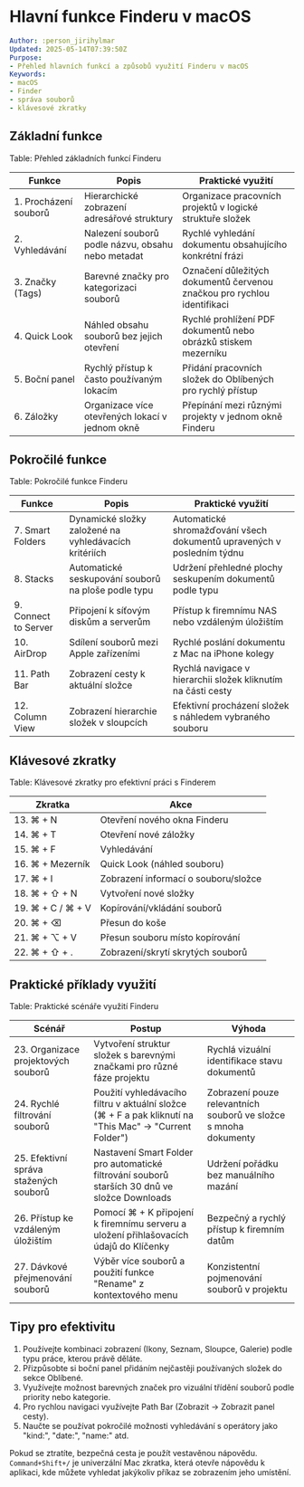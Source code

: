 # Hlavní funkce Finderu v macOS

```yaml
Author: :person_jirihylmar
Updated: 2025-05-14T07:39:50Z
Purpose:
- Přehled hlavních funkcí a způsobů využití Finderu v macOS
Keywords:
- macOS
- Finder
- správa souborů
- klávesové zkratky
```

## Základní funkce

Table: Přehled základních funkcí Finderu

| Funkce | Popis | Praktické využití |
|--------|-------|-------------------|
| 1. Procházení souborů | Hierarchické zobrazení adresářové struktury | Organizace pracovních projektů v logické struktuře složek |
| 2. Vyhledávání | Nalezení souborů podle názvu, obsahu nebo metadat | Rychlé vyhledání dokumentu obsahujícího konkrétní frázi |
| 3. Značky (Tags) | Barevné značky pro kategorizaci souborů | Označení důležitých dokumentů červenou značkou pro rychlou identifikaci |
| 4. Quick Look | Náhled obsahu souborů bez jejich otevření | Rychlé prohlížení PDF dokumentů nebo obrázků stiskem mezerníku |
| 5. Boční panel | Rychlý přístup k často používaným lokacím | Přidání pracovních složek do Oblíbených pro rychlý přístup |
| 6. Záložky | Organizace více otevřených lokací v jednom okně | Přepínání mezi různými projekty v jednom okně Finderu |

## Pokročilé funkce

Table: Pokročilé funkce Finderu

| Funkce | Popis | Praktické využití |
|--------|-------|-------------------|
| 7. Smart Folders | Dynamické složky založené na vyhledávacích kritériích | Automatické shromažďování všech dokumentů upravených v posledním týdnu |
| 8. Stacks | Automatické seskupování souborů na ploše podle typu | Udržení přehledné plochy seskupením dokumentů podle typu |
| 9. Connect to Server | Připojení k síťovým diskům a serverům | Přístup k firemnímu NAS nebo vzdáleným úložištím |
| 10. AirDrop | Sdílení souborů mezi Apple zařízeními | Rychlé poslání dokumentu z Mac na iPhone kolegy |
| 11. Path Bar | Zobrazení cesty k aktuální složce | Rychlá navigace v hierarchii složek kliknutím na části cesty |
| 12. Column View | Zobrazení hierarchie složek v sloupcích | Efektivní procházení složek s náhledem vybraného souboru |

## Klávesové zkratky

Table: Klávesové zkratky pro efektivní práci s Finderem

| Zkratka | Akce |
|---------|------|
| 13. ⌘ + N | Otevření nového okna Finderu |
| 14. ⌘ + T | Otevření nové záložky |
| 15. ⌘ + F | Vyhledávání |
| 16. ⌘ + Mezerník | Quick Look (náhled souboru) |
| 17. ⌘ + I | Zobrazení informací o souboru/složce |
| 18. ⌘ + ⇧ + N | Vytvoření nové složky |
| 19. ⌘ + C / ⌘ + V | Kopírování/vkládání souborů |
| 20. ⌘ + ⌫ | Přesun do koše |
| 21. ⌘ + ⌥ + V | Přesun souboru místo kopírování |
| 22. ⌘ + ⇧ + . | Zobrazení/skrytí skrytých souborů |

## Praktické příklady využití

Table: Praktické scénáře využití Finderu

| Scénář | Postup | Výhoda |
|--------|--------|--------|
| 23. Organizace projektových souborů | Vytvoření struktur složek s barevnými značkami pro různé fáze projektu | Rychlá vizuální identifikace stavu dokumentů |
| 24. Rychlé filtrování souborů | Použití vyhledávacího filtru v aktuální složce (⌘ + F a pak kliknutí na "This Mac" → "Current Folder") | Zobrazení pouze relevantních souborů ve složce s mnoha dokumenty |
| 25. Efektivní správa stažených souborů | Nastavení Smart Folder pro automatické filtrování souborů starších 30 dnů ve složce Downloads | Udržení pořádku bez manuálního mazání |
| 26. Přístup ke vzdáleným úložištím | Pomocí ⌘ + K připojení k firemnímu serveru a uložení přihlašovacích údajů do Klíčenky | Bezpečný a rychlý přístup k firemním datům |
| 27. Dávkové přejmenování souborů | Výběr více souborů a použití funkce "Rename" z kontextového menu | Konzistentní pojmenování souborů v projektu |

## Tipy pro efektivitu

1. Používejte kombinaci zobrazení (Ikony, Seznam, Sloupce, Galerie) podle typu práce, kterou právě děláte.
2. Přizpůsobte si boční panel přidáním nejčastěji používaných složek do sekce Oblíbené.
3. Využívejte možnost barevných značek pro vizuální třídění souborů podle priority nebo kategorie.
4. Pro rychlou navigaci využívejte Path Bar (Zobrazit → Zobrazit panel cesty).
5. Naučte se používat pokročilé možnosti vyhledávání s operátory jako "kind:", "date:", "name:" atd.

Pokud se ztratíte, bezpečná cesta je použít vestavěnou nápovědu. `Command+Shift+/` je univerzální Mac zkratka, která otevře nápovědu k aplikaci, kde můžete vyhledat jakýkoliv příkaz se zobrazením jeho umístění.